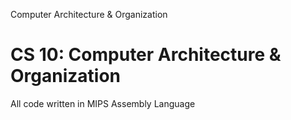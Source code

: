 Computer Architecture &amp; Organization

# CS 10: Computer Architecture & Organization
  All code written in MIPS 
  Assembly Language 
  
